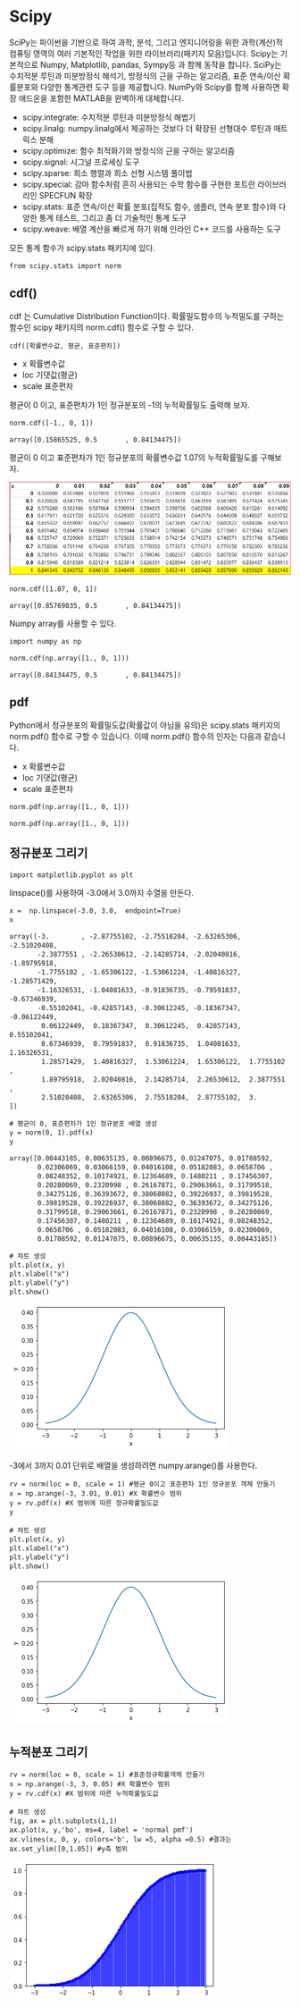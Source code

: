 # Scipy

SciPy는 파이썬을 기반으로 하여 과학, 분석, 그리고 엔지니어링을 위한 과학(계산)적 컴퓨팅 영역의 여러 기본적인 작업을 위한 라이브러리(패키지 모음)입니다. Scipy는 기본적으로 Numpy, Matplotlib, pandas, Sympy등 과 함께 동작을 합니다. SciPy는 수치적분 루틴과 미분방정식 해석기, 방정식의 근을 구하는 알고리즘, 표준 연속/이산 확률분포와 다양한 통계관련 도구 등을 제공합니다. NumPy와 Scipy를 함께 사용하면 확장 애드온을 포함한 MATLAB을 완벽하게 대체합니다.



* scipy.integrate: 수치적분 루틴과 미분방정식 해법기 
* scipy.linalg: numpy.linalg에서 제공하는 것보다 더 확장된 선형대수 루틴과 매트릭스 분해
* scipy.optimize: 함수 최적화기와 방정식의 근을 구하는 알고리즘 
* scipy.signal: 시그널 프로세싱 도구 
* scipy.sparse: 희소 행렬과 희소 선형 시스템 풀이법
* scipy.special: 감마 함수처럼 흔히 사용되는 수학 함수를 구현한 포트란 라이브러리인 SPECFUN 확장
* scipy.stats: 표준 연속/이산 확률 분포(집적도 함수, 샘플러, 연속 분포 함수)와 다양한 통계 테스트, 그리고 좀 더 기술적인 통계 도구
* scipy.weave: 배열 계산을 빠르게 하기 위해 인라인 C++ 코드를 사용하는 도구

모든 통계 함수가 scipy.stats 패키지에 있다.


```
from scipy.stats import norm
```


## cdf()
cdf 는 Cumulative Distribution Function이다. 확률밀도함수의 누적밀도를 구하는 함수인 scipy 패키지의 norm.cdf() 함수로 구할 수 있다. 

```
cdf([확률변수값, 평균, 표준편차])
```

* x 확률변수값
* loc 기댓값(평균)
* scale 표준편차 


평균이 0 이고, 표준편차가 1인 정규분포의 -1의 누적확률밀도 출력해 보자. 


```
norm.cdf([-1., 0, 1])
```

```
array([0.15865525, 0.5       , 0.84134475])
```

평균이 0 이고 표준편차가 1인 정규분포의 확률변수값 1.07의 누적확률밀도를 구해보자.

![](../../.gitbook/assets/pkg/scipy/scipy01.png)


```
norm.cdf([1.07, 0, 1])
```
```
array([0.85769035, 0.5       , 0.84134475])
```


Numpy array를 사용할 수 있다. 

```
import numpy as np
```
```
norm.cdf(np.array([1., 0, 1]))
```
```
array([0.84134475, 0.5       , 0.84134475])
```


## pdf
Python에서 정규분포의 확률밀도값(확률값이 아님을 유의)은 scipy.stats 패키지의 norm.pdf() 함수로 구할 수 있습니다. 이때 norm.pdf() 함수의 인자는 다음과 같습니다.

* x 확률변수값
* loc 기댓값(평균)
* scale 표준편차


```
norm.pdf(np.array([1., 0, 1]))
```
```
norm.pdf(np.array([1., 0, 1]))
```


##  정규분포 그리기


```
import matplotlib.pyplot as plt
```
linspace()를 사용하여 -3.0에서 3.0까지 수열을 만든다. 

```
x =  np.linspace(-3.0, 3.0,  endpoint=True)
x
```
```
array([-3.        , -2.87755102, -2.75510204, -2.63265306, -2.51020408,
       -2.3877551 , -2.26530612, -2.14285714, -2.02040816, -1.89795918,
       -1.7755102 , -1.65306122, -1.53061224, -1.40816327, -1.28571429,
       -1.16326531, -1.04081633, -0.91836735, -0.79591837, -0.67346939,
       -0.55102041, -0.42857143, -0.30612245, -0.18367347, -0.06122449,
        0.06122449,  0.18367347,  0.30612245,  0.42857143,  0.55102041,
        0.67346939,  0.79591837,  0.91836735,  1.04081633,  1.16326531,
        1.28571429,  1.40816327,  1.53061224,  1.65306122,  1.7755102 ,
        1.89795918,  2.02040816,  2.14285714,  2.26530612,  2.3877551 ,
        2.51020408,  2.63265306,  2.75510204,  2.87755102,  3.        ])
```

```
# 평균이 0, 표준편차가 1인 정규분포 배열 생성
y = norm(0, 1).pdf(x)
y
```
```
array([0.00443185, 0.00635135, 0.00896675, 0.01247075, 0.01708592,
       0.02306069, 0.03066159, 0.04016108, 0.05182083, 0.0658706 ,
       0.08248352, 0.10174921, 0.12364689, 0.1480211 , 0.17456307,
       0.20280069, 0.2320998 , 0.26167871, 0.29063661, 0.31799518,
       0.34275126, 0.36393672, 0.38068082, 0.39226937, 0.39819528,
       0.39819528, 0.39226937, 0.38068082, 0.36393672, 0.34275126,
       0.31799518, 0.29063661, 0.26167871, 0.2320998 , 0.20280069,
       0.17456307, 0.1480211 , 0.12364689, 0.10174921, 0.08248352,
       0.0658706 , 0.05182083, 0.04016108, 0.03066159, 0.02306069,
       0.01708592, 0.01247075, 0.00896675, 0.00635135, 0.00443185])
```


```
# 챠트 생성 
plt.plot(x, y) 
plt.xlabel("x") 
plt.ylabel("y") 
plt.show()
```       



![](../../.gitbook/assets/pkg/scipy/scipy02.png)



-3에서 3까지 0.01 단위로 배열을 생성하려면 numpy.arange()를 사용한다.

```
rv = norm(loc = 0, scale = 1) #평균 0이고 표준편차 1인 정규분포 객체 만들기
x = np.arange(-3, 3.01, 0.01) #X 확률변수 범위
y = rv.pdf(x) #X 범위에 따른 정규확률밀도값
y

# 챠트 생성 
plt.plot(x, y) 
plt.xlabel("x") 
plt.ylabel("y") 
plt.show()
```


![](../../.gitbook/assets/pkg/scipy/scipy03.png)





## 누적분포 그리기

```
rv = norm(loc = 0, scale = 1) #표준정규확률객체 만들기
x = np.arange(-3, 3, 0.05) #X 확률변수 범위
y = rv.cdf(x) #X 범위에 따른 누적확률밀도값

# 챠트 생성 
fig, ax = plt.subplots(1,1) 
ax.plot(x, y,'bo', ms=4, label = 'normal pmf')
ax.vlines(x, 0, y, colors='b', lw =5, alpha =0.5) #결과는
ax.set_ylim([0,1.05]) #y축 범위
```


![](../../.gitbook/assets/pkg/scipy/scipy04.png)


